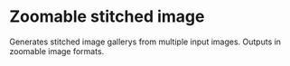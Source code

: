 # Zoomable stitched image

Generates stitched image gallerys from multiple input images. Outputs in zoomable image formats.